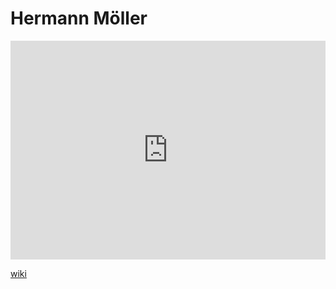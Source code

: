 # Hermann Möller
<iframe width="100%" height="350" frameborder="0" allow="accelerometer; autoplay; clipboard-write; encrypted-media; gyroscope; picture-in-picture" allowfullscreen src="https://en.wikipedia.org/wiki/Hermann-M%C3%B6ller"></iframe>

[wiki](https://en.wikipedia.org/wiki/Hermann-M%C3%B6ller)